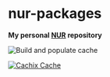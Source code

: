 # nur-packages

**My personal [NUR](https://github.com/nix-community/NUR) repository**

![Build and populate cache](https://github.com/fzdslr/nur-pkgs/workflows/Build%20and%20populate%20cache/badge.svg)

[![Cachix Cache](https://img.shields.io/badge/cachix-fzdslr--nur-blue.svg)](https://fzdslr-nur.cachix.org)

